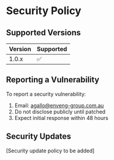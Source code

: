 # Security Policy

## Supported Versions

| Version | Supported          |
| ------- | ------------------ |
| 1.0.x   | :white_check_mark: |

## Reporting a Vulnerability

To report a security vulnerability:

1. Email: <agallo@enveng-group.com.au>
2. Do not disclose publicly until patched
3. Expect initial response within 48 hours

## Security Updates

[Security update policy to be added]
